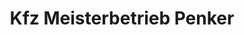 ---
title: "Kfz Meisterbetrieb Penker"
url: /heideland/kfz-meisterbetrieb-penker/
shop: Autowerkstatt
---